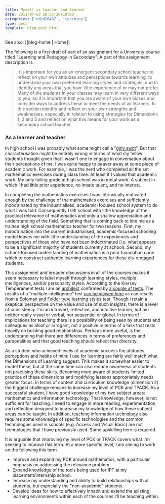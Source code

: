 ```yaml
---
title: Myself as teacher and learner
date: 2011-07-03 10:55:20+10:00
categories: ['eded20487', 'teaching']
type: post
template: blog-post.html
---
```


See also: [[blog-home | Home]]

The following is a first draft of part of an assignment for a University course titled "Learning and Pedagogy in Secondary". A part of the assignment description is

> It is important for you as an emergent secondary school teacher to reflect on your own attitudes and perceptions towards learning; to understand your own preferred learning styles and strategies; and to identify any areas that you have little experience of or may not prefer. Many of the students in your classes may learn in very different ways to you, so it is important that you are aware of your own biases and consider ways to address these to meet the needs of all learners. In this section identify and reflect on your own strengths and weaknesses, especially in relation to using strategies for Dimensions 1, 2 and 5 and reflect on what this means for your work as a secondary school teacher.

### As a learner and teacher

In high school I was probably what some might call a "[girly swot](http://www.flickr.com/people/girlyswots/)". But that characterisation might be entirely wrong in terms of what my fellow students thought given that I wasn't one to engage in conversation about their perceptions of me. I was quite happy to beaver away at some piece of academic work. For example, I was the nerd who completed all the set mathematics exercises during class time. At least if I valued that academic work. My only failing grade at high school was in metal work. A subject in which I had little prior experience, no innate talent, and no interest.

In completing the mathematics exercises I was intrinsically motivated enough by the challenge of the mathematics exercises and sufficiently indoctrinated by the industrialised, academic-focused school system to do what I was told. Consequently I left school with little knowledge of the practical relevance of mathematics and only a shallow appreciation and understanding of the field. Something that is coming back to bite me as a trainee high school mathematics teacher for two reasons. First, my indoctrination into the current industrialised, academic-focused schooling model leaves me with little understanding of the experiences and perspectives of those who have not been indoctrinated (i.e. what appears to be a significant majority of students currently at school). Second, my school-focused understanding of mathematics is a poor foundation upon which to construct authentic learning experiences for these dis-engaged students.

This assignment and broader discussions in all of the courses makes it seem necessary to label myself through learning styles, multiple intelligences, and/or personality styles. According to the Kiersey Temperament tests I am an [architect](http://www.keirsey.com/4temps/architect.asp) confirmed by [a couple of tests](/blog2/2007/04/09/personality-type-intp/). The results of a "multiple intelligence" test [can be viewed here](http://www.flickr.com/photos/david_jones/5477663562/) as can results from a [Soloman and Felder type learning styles](http://www.flickr.com/photos/david_jones/5475094209/in/photostream/) test. Though I retain a skeptical perspective on the value and use of such insights, there is a level of consistency. I'm an introvert, reflective, and intuitive learner, but am neither really visual or verbal, nor sequential or global. In terms of implications for teaching there is a possibility of being seen by students and colleagues as aloof or arrogant, not a positive in terms of a task that rests heavily on building good relationships. Perhaps more useful, is the understanding that there are differences in terms of preferences and personalities and that good teaching should reflect that diversity.

As a student who achieved levels of academic success the attitudes, perceptions and habits of mind I use for learning are fairly well match what the Dimensions of Learning suggest. This makes it somewhat easier to model these, but at the same time can also reduce awareness of students not practising these skills. Becoming more aware of students limited practice of these dimensions and modifying lessons appropriately needs greater focus. In terms of content and curriculum knowledge (dimension 2) the biggest challenge remains to increase my level of PCK and TPACK. As a successful student, I have good knowledge of my two subject areas: mathematics and information technology. That knowledge, however, is not sufficient for teaching. I need to engage in more reading, experimentation, and reflection designed to increase my knowledge of how these subject areas can be taught. In addition, teaching information technology also requires some knowledge of specific technologies and the common technologies used in schools (e.g. Access and Visual Basic) are not technologies that I have previously used. Some upskilling here is required.

It is arguable that improving my level of PCK or TPACK covers what I'm seeking to improve this term. At a more specific level, I am aiming to work on the following this term

- Improve and expand my PCK around mathematics, with a particular emphasis on addressing the relevance problem.
- Expand knowledge of the tools being used for IPT at my placement/internship school.
- Increase my understanding and ability to build relationships with all students, but especially the "non-academic" students.
- Develop ideas for how to effectively inhabit and extend the existing learning environments within each of the courses I'll be teaching within.